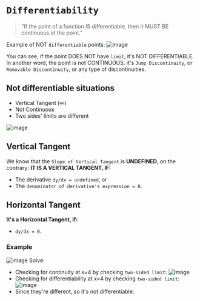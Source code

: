 # `Differentiability`
> "If the point of a function IS differentiable, then it MUST BE continuous at the point."

Example of NOT `differentiable` points:
![image](https://user-images.githubusercontent.com/14041622/40107341-8e16a390-592a-11e8-9d9a-82a01c2c64e1.png)

You can see, if the point DOES NOT have `limit`, it's NOT DIFFERENTIABLE. 
In another word, the point is not CONTINUOUS, it's `Jump Discontinuity`, or `Removable Discontinuity`, or any type of discontinuities.

## Not differentiable situations
- Vertical Tangent (∞)
- Not Continuous
- Two sides' limits are different

![image](https://user-images.githubusercontent.com/14041622/40108012-64c1e426-592c-11e8-99c9-357d59ee9a87.png)


## Vertical Tangent
We know that the `Slope of Vertical Tangent` is **UNDEFINED**, 
on the contrary:
**IT IS A VERTICAL TANGENT, IF:**
- The derivative `dy/dx = undefined`, or
- The `denominator of derivative's expression = 0`.


## Horizontal Tangent
**It's a Horizontal Tangent, if:**
- `dy/dx = 0`.



### Example
![image](https://user-images.githubusercontent.com/14041622/46130619-59951880-c26c-11e8-9cac-0e8ff295ae4b.png)
Solve:
- Checking for continuity at x=4 by checking `two-sided limit`:
![image](https://user-images.githubusercontent.com/14041622/46130788-babcec00-c26c-11e8-974a-a573edac1a8e.png)
- Checking for differentiability at x=4 by checking `two-sided limit`:
![image](https://user-images.githubusercontent.com/14041622/46130903-01124b00-c26d-11e8-8b62-c726f23c78aa.png)
- Since they're different, so it's not differentiable.
